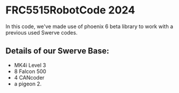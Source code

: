 # FRC5515RobotCode 2024

In this code, we've made use of phoenix 6 beta library to work with a previous used Swerve codes.

## Details of our Swerve Base:
- MK4i Level 3
- 8 Falcon 500
- 4 CANcoder
- a pigeon 2. 